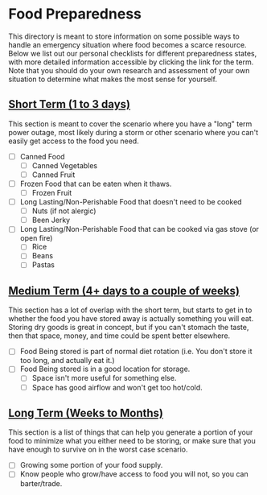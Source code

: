 # Food Preparedness

This directory is meant to store information on some possible ways to handle an emergency situation where food becomes a
scarce resource. Below we list out our personal checklists for different preparedness states, with more detailed
information accessible by clicking the link for the term. Note that you should do your own research and assessment of
your own situation to determine what makes the most sense for yourself.

## [Short Term (1 to 3 days)](docs/shortTerm.md)

This section is meant to cover the scenario where you have a "long" term power outage, most likely during a storm or
other scenario where you can't easily get access to the food you need.

* [ ] Canned Food
  * [ ] Canned Vegetables
  * [ ] Canned Fruit
* [ ] Frozen Food that can be eaten when it thaws.
  * [ ] Frozen Fruit
* [ ] Long Lasting/Non-Perishable Food that doesn't need to be cooked
  * [ ] Nuts (if not alergic)
  * [ ] Been Jerky
* [ ] Long Lasting/Non-Perishable Food that can be cooked via gas stove (or open fire)
  * [ ] Rice
  * [ ] Beans
  * [ ] Pastas

## [Medium Term (4+ days to a couple of weeks)](docs/mediumTerm.md)

This section has a lot of overlap with the short term, but starts to get in to whether the food you have stored away is
actually something you will eat. Storing dry goods is great in concept, but if you can't stomach the taste, then that
space, money, and time could be spent better elsewhere.

* [ ] Food Being stored is part of normal diet rotation (i.e. You don't store it too long, and actually eat it.)
* [ ] Food Being stored is in a good location for storage.
  * [ ] Space isn't more useful for something else.
  * [ ] Space has good airflow and won't get too hot/cold.

## [Long Term (Weeks to Months)](docs/longTerm.md)

This section is a list of things that can help you generate a portion of your food to minimize what you either need to
be storing, or make sure that you have enough to survive on in the worst case scenario.

* [ ] Growing some portion of your food supply.
* [ ] Know people who grow/have access to food you will not, so you can barter/trade.